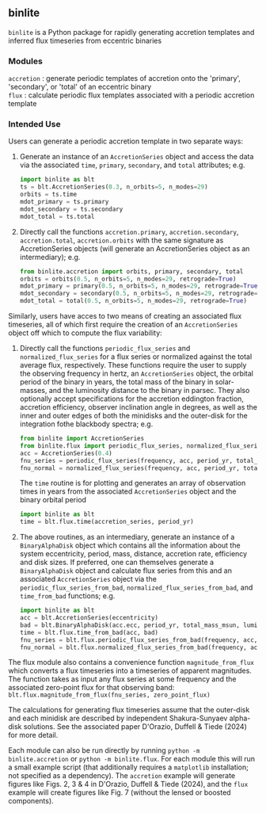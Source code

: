 ## binlite  
`binlite` is a Python package for rapidly generating accretion templates and inferred flux timeseries from eccentric binaries   
  
  
### Modules 

`accretion` : generate periodic templates of accretion onto the 'primary', 'secondary', or 'total' of an eccentric binary  
`flux` : calculate periodic flux templates associated with a periodic accretion template  

### Intended Use   

Users can generate a periodic accretion template in two separate ways:  
  
1. Generate an instance of an `AccretionSeries` object and access the data via the associated `time`, `primary`, `secondary`, and `total` attributes; e.g.  
  
  	```python
	import binlite as blt  
	ts = blt.AccretionSeries(0.3, n_orbits=5, n_modes=29)  
	orbits = ts.time  
	mdot_primary = ts.primary  
	mdot_secondary = ts.secondary  
	mdot_total = ts.total  
	```  
  
2. Directly call the functions `accretion.primary`, `accretion.secondary`, `accretion.total`, `accretion.orbits` with the same signature as AccretionSeries objects (will generate an AccretionSeries object as an intermediary); e.g.  
  
	```python
   	from binlite.accretion import orbits, primary, secondary, total  
   	orbits = orbits(0.5, n_orbits=5, n_modes=29, retrograde=True)  
	mdot_primary = primary(0.5, n_orbits=5, n_modes=29, retrograde=True)  
	mdot_secondary = secondary(0.5, n_orbits=5, n_modes=29, retrograde=True)  
	mdot_total = total(0.5, n_orbits=5, n_modes=29, retrograde=True)  
	```

Similarly, users have acces to two means of creating an associated flux timeseries, all of which first require the creation of an `AccretionSeries` object off which to compute the flux variability:

1. Directly call the functions `periodic_flux_series` and `normalized_flux_series` for a flux series or normalized against the total average flux, respectively. These functions require the user to supply the observing frequency in hertz, an `AccretionSeries` object, the orbital period of the binary in years, the total mass of the binary in solar-masses, and the luminosity distance to the binary in parsec. They also optionally accept specifications for the accretion eddington fraction, accretion efficiency, observer inclination angle in degrees, as well as the inner and outer edges of both the minidisks and the outer-disk for the integration fothe blackbody spectra; e.g.

	```python
	from binlite import AccretionSeries
	from binlite.flux import periodic_flux_series, normalized_flux_series
	acc = AccretionSeries(0.4)
	fnu_series = periodic_flux_series(frequency, acc, period_yr, total_mass_msun, luminosity_distance_pc, eddington_ratio=0.1)
	fnu_normal = normalized_flux_series(frequency, acc, period_yr, total_mass_msun, luminosity_distance_pc, eddington_ratio=0.1)
	```  

   The `time` routine is for plotting and generates an array of observation times in years from the associated `AccretionSeries` object and the binary orbital period
  
	```python
	import binlite as blt
	time = blt.flux.time(accretion_series, period_yr)
	```  
  
2. The above routines, as an intermediary, generate an instance of a `BinaryAlphaDisk` object which contains all the information about the system eccentricity, period, mass, distance, accretion rate, efficiency and disk sizes. If preferred, one can themselves generate a `BinaryAlphaDisk` object and calculate flux series from this and an associated `AccretionSeries` object via the `periodic_flux_series_from_bad`, `normalized_flux_series_from_bad`, and `time_from_bad` functions; e.g.

	```python
	import binlite as blt
	acc = blt.AccretionSeries(eccentricity)
	bad = blt.BinaryAlphaDisk(acc.ecc, period_yr, total_mass_msun, luminosity_distance_pc, accretion_efficiency=0.01)
	time = blt.flux.time_from_bad(acc, bad)
	fnu_series = blt.flux.periodic_flux_series_from_bad(frequency, acc, bad)
	fnu_normal = blt.flux.normalized_flux_series_from_bad(frequency, acc, bad)
	```

The flux module also contains a convenience function `magnitude_from_flux` which converts a flux timeseries into a timeseries of apparent magnitudes. The function takes as input any flux series at some frequency and the associated zero-point flux for that observing band: `blt.flux.magnitude_from_flux(fnu_series, zero_point_flux)`

The calculations for generating flux timeseries assume that the outer-disk and each minidisk are described by independent Shakura-Sunyaev alpha-disk solutions. See the associated paper D'Orazio, Duffell & Tiede (2024) for more detail.

Each module can also be run directly by running `python -m binlite.accretion` or `python -m binlite.flux`. For each module this will run a small example script (that additionally requires a `matplotlib` installation; not specified as a dependency). The `accretion` example will generate figures like Figs. 2, 3 & 4 in D'Orazio, Duffell & Tiede (2024), and the `flux` example will create figures like Fig. 7 (without the lensed or boosted components).

